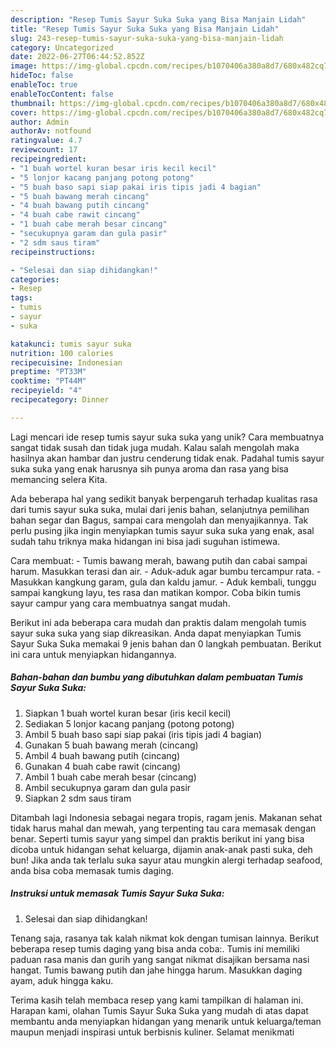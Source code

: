```yaml
---
description: "Resep Tumis Sayur Suka Suka yang Bisa Manjain Lidah"
title: "Resep Tumis Sayur Suka Suka yang Bisa Manjain Lidah"
slug: 243-resep-tumis-sayur-suka-suka-yang-bisa-manjain-lidah
category: Uncategorized
date: 2022-06-27T06:44:52.852Z
image: https://img-global.cpcdn.com/recipes/b1070406a380a8d7/680x482cq70/tumis-sayur-suka-suka-foto-resep-utama.jpg
hideToc: false
enableToc: true
enableTocContent: false
thumbnail: https://img-global.cpcdn.com/recipes/b1070406a380a8d7/680x482cq70/tumis-sayur-suka-suka-foto-resep-utama.jpg
cover: https://img-global.cpcdn.com/recipes/b1070406a380a8d7/680x482cq70/tumis-sayur-suka-suka-foto-resep-utama.jpg
author: Admin
authorAv: notfound
ratingvalue: 4.7
reviewcount: 17
recipeingredient:
- "1 buah wortel kuran besar iris kecil kecil"
- "5 lonjor kacang panjang potong potong"
- "5 buah baso sapi siap pakai iris tipis jadi 4 bagian"
- "5 buah bawang merah cincang"
- "4 buah bawang putih cincang"
- "4 buah cabe rawit cincang"
- "1 buah cabe merah besar cincang"
- "secukupnya garam dan gula pasir"
- "2 sdm saus tiram"
recipeinstructions:

- "Selesai dan siap dihidangkan!"
categories:
- Resep
tags:
- tumis
- sayur
- suka

katakunci: tumis sayur suka 
nutrition: 100 calories
recipecuisine: Indonesian
preptime: "PT33M"
cooktime: "PT44M"
recipeyield: "4"
recipecategory: Dinner

---
```





Lagi mencari ide resep tumis sayur suka suka yang unik? Cara membuatnya sangat tidak susah dan tidak juga mudah. Kalau salah mengolah maka hasilnya akan hambar dan justru cenderung tidak enak. Padahal tumis sayur suka suka yang enak harusnya sih punya aroma dan rasa yang bisa memancing selera Kita.





Ada beberapa hal yang sedikit banyak berpengaruh terhadap kualitas rasa dari tumis sayur suka suka, mulai dari jenis bahan, selanjutnya pemilihan bahan segar dan Bagus, sampai cara mengolah dan menyajikannya. Tak perlu pusing jika ingin menyiapkan tumis sayur suka suka yang enak,      asal sudah tahu triknya maka hidangan ini bisa jadi suguhan istimewa.














Cara membuat: - Tumis bawang merah, bawang putih dan cabai sampai harum. Masukkan terasi dan air. - Aduk-aduk agar bumbu tercampur rata. - Masukkan kangkung garam, gula dan kaldu jamur. - Aduk kembali, tunggu sampai kangkung layu, tes rasa dan matikan kompor. Coba bikin tumis sayur campur yang cara membuatnya sangat mudah.






Berikut ini ada beberapa cara mudah dan praktis dalam mengolah tumis sayur suka suka yang siap dikreasikan. Anda dapat menyiapkan Tumis Sayur Suka Suka memakai 9 jenis bahan dan 0 langkah pembuatan. Berikut ini cara untuk menyiapkan hidangannya.

<!--inarticleads1-->

##### Bahan-bahan dan bumbu yang dibutuhkan dalam pembuatan Tumis Sayur Suka Suka:

1. Siapkan 1 buah wortel kuran besar (iris kecil kecil)
1. Sediakan 5 lonjor kacang panjang (potong potong)
1. Ambil 5 buah baso sapi siap pakai (iris tipis jadi 4 bagian)
1. Gunakan 5 buah bawang merah (cincang)
1. Ambil 4 buah bawang putih (cincang)
1. Gunakan 4 buah cabe rawit (cincang)
1. Ambil 1 buah cabe merah besar (cincang)
1. Ambil secukupnya garam dan gula pasir
1. Siapkan 2 sdm saus tiram


Ditambah lagi Indonesia sebagai negara tropis, ragam jenis. Makanan sehat tidak harus mahal dan mewah, yang terpenting tau cara memasak dengan benar. Seperti tumis sayur yang simpel dan praktis berikut ini yang bisa dicoba untuk hidangan sehat keluarga, dijamin anak-anak pasti suka, deh bun! Jika anda tak terlalu suka sayur atau mungkin alergi terhadap seafood, anda bisa coba memasak tumis daging. 

<!--inarticleads2-->

##### Instruksi untuk memasak Tumis Sayur Suka Suka:


1. Selesai dan siap dihidangkan!

Tenang saja, rasanya tak kalah nikmat kok dengan tumisan lainnya. Berikut beberapa resep tumis daging yang bisa anda coba:. Tumis ini memiliki paduan rasa manis dan gurih yang sangat nikmat disajikan bersama nasi hangat. Tumis bawang putih dan jahe hingga harum. Masukkan daging ayam, aduk hingga kaku. 

Terima kasih telah membaca resep yang kami tampilkan di halaman ini. Harapan kami, olahan Tumis Sayur Suka Suka yang mudah di atas dapat membantu anda menyiapkan hidangan yang menarik untuk keluarga/teman maupun menjadi inspirasi untuk berbisnis kuliner. Selamat menikmati
